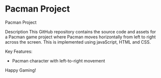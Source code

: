 # Pacman Project
Pacman Project 

Description
This GitHub repository contains the source code and assets for a Pacman game project where Pacman moves horizontally from left to right across the screen. This  is implemented using javaScript, HTML and CSS.

Key Features:
- Pacman character with left-to-right movement

Happy Gaming!
